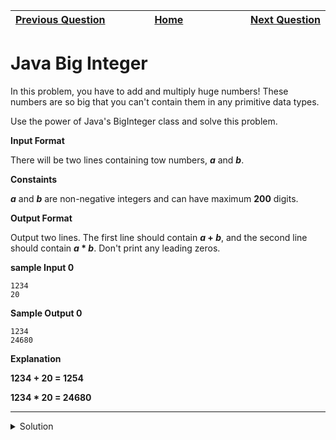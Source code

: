 | <img width=1000>[Previous Question](https://github.com/Kevin-Lago/java-hackerrank-solutions/tree/main/src/bignumber/java_bigdecimal)</img> | <img width=1000>[Home](https://github.com/Kevin-Lago/java-hackerrank-solutions)</img> | <img width=1000>[Next Question](https://github.com/Kevin-Lago/java-hackerrank-solutions/tree/main/src/data_structures/java_1d_array)</img> |
|:---|:---:|---:|

# Java Big Integer

In this problem, you have to add and multiply huge numbers! These numbers are so big that you can't contain them in any primitive data types.

Use the power of Java's BigInteger class and solve this problem.

__Input Format__

There will be two lines containing tow numbers, ___a___ and ___b___.

__Constaints__

___a___ and ___b___ are non-negative integers and can have maximum __200__ digits.

__Output Format__

Output two lines. The first line should contain ___a_ + _b___, and the second line should contain ___a_ * _b___. Don't print any leading zeros.

__sample Input 0__

```
1234
20
```

__Sample Output 0__

```
1234
24680
```

__Explanation__

__1234 + 20 = 1254__

__1234 * 20 = 24680__

---

<details><summary>Solution</summary>
    
```java
import java.math.BigInteger;
import java.util.Scanner;

public class Solution {

    public static void main(String[] args) {
        Scanner scan = new Scanner(System.in);
        BigInteger a = new BigInteger(scan.next());
        BigInteger b = new BigInteger(scan.next());

        System.out.println(a.add(b));
        System.out.println(a.multiply(b));
    }

}
```
</details>
